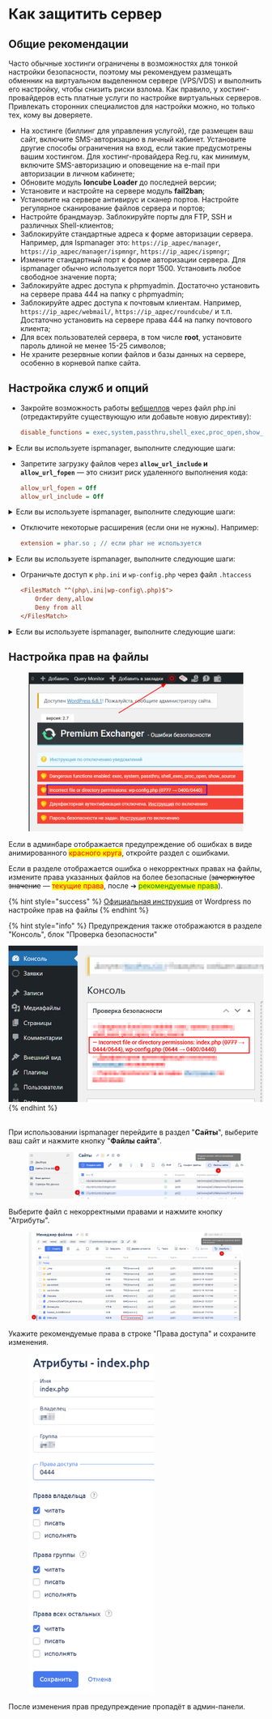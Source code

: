 # Как защитить сервер

## Общие рекомендации

Часто обычные хостинги ограничены в возможностях для тонкой настройки безопасности, поэтому мы рекомендуем размещать обменник на виртуальном выделенном сервере (VPS/VDS) и выполнить его настройку, чтобы снизить риски взлома. Как правило, у хостинг-провайдеров есть платные услуги по настройке виртуальных серверов. Привлекать сторонних специалистов для настройки можно, но только тех, кому вы доверяете.

* На хостинге (биллинг для управления услугой), где размещен ваш сайт, включите SMS-авторизацию в личный кабинет. Установите другие способы ограничения на вход, если такие предусмотрены вашим хостингом. Для хостинг-провайдера Reg.ru, как минимум, включите SMS-авторизацию и оповещение на e-mail при авторизации в личном кабинете;
* Обновите модуль **Ioncube Loader** до последней версии;
* Установите и настройте на сервере модуль **fail2ban**;
* Установите на сервере антивирус и сканер портов. Настройте регулярное сканирование файлов сервера и портов;
* Настройте брандмауэр. Заблокируйте порты для FTP, SSH и различных Shell-клиентов;
* Заблокируйте стандартные адреса к форме авторизации сервера. Например, для Ispmanager это: `https://ip_адрес/manager`, `https://ip_адрес/manager/ispmngr`, `https://ip_адрес/ispmngr`;
* Измените стандартный порт к форме авторизации сервера. Для ispmanager обычно используется порт 1500. Установить любое свободное значение порта;
* Заблокируйте адрес доступа к phpmyadmin. Достаточно установить на сервере права 444 на папку с phpmyadmin;
* Заблокируйте адрес доступа к почтовым клиентам. Например, `https://ip_адрес/webmail/`, `https://ip_адрес/roundcube/` и т.п. Достаточно установить на сервере права 444 на папку почтового клиента;
* Для всех пользователей сервера, в том числе **root**, установите пароль длиной не менее 15-25 символов;
* Не храните резервные копии файлов и базы данных на сервере, особенно в корневой папке сайта.

## **Настройка служб и опций**

*   Закройте возможность работы [вебшеллов](https://encyclopedia.kaspersky.ru/glossary/web-shell/) через файл php.ini (отредактируйте существующую или добавьте новую директиву):

    ```ini
    disable_functions = exec,system,passthru,shell_exec,proc_open,show_source
    ```

<details>

<summary>Если вы используете ispmanager, выполните следующие шаги:</summary>

1. Авторизуйтесь в ispmanager под <mark style="color:red;">**root-пользователем**</mark>.

2) Перейдите в раздел "**Сайты**", выберите ваш сайт и нажмите кнопку "Настройки **PHP для сайта**".

<figure><img src="../../../.gitbook/assets/image (2181).png" alt=""><figcaption></figcaption></figure>

3. Поиском найдите директиву `disable_functions`, отметьте её галочкой и нажмите кнопку с карандашом ("**Изменить переменную**").

<figure><img src="../../../.gitbook/assets/image (2182).png" alt=""><figcaption></figcaption></figure>

4.  Добавьте указанные функции (не удаляйте предыдущие значения — дополните строку указанными функциями): **`exec,system,passthru,shell_exec,proc_open,show_source`** и сохраните изменени&#x44F;**.**

    <figure><img src="../../../.gitbook/assets/image (2183).png" alt="" width="544"><figcaption></figcaption></figure>

</details>

*   Запретите загрузку файлов через **`allow_url_include` и `allow_url_fopen`** — это снизит риск удаленного выполнения кода:

    ```ini
    allow_url_fopen = Off
    allow_url_include = Off
    ```

<details>

<summary>Если вы используете ispmanager, выполните следующие шаги:</summary>

1. Авторизуйтесь в ispmanager под <mark style="color:red;">**root-пользователем**</mark>.

2) Перейдите в раздел "**Сайты**", выберите ваш сайт и нажмите кнопку "**Настройки PHP для сайта**".

<figure><img src="../../../.gitbook/assets/image (2181).png" alt="" width="563"><figcaption></figcaption></figure>

3. Поиском найдите директивы по тексту `allow_url`, отметьте их галочкой и нажмите кнопку с карандашом ("**Изменить переменную**").

<figure><img src="../../../.gitbook/assets/image (2185).png" alt="" width="563"><figcaption></figcaption></figure>

4. Укажите `Off` для переменных и сохраните изменени&#x44F;**.**

<figure><img src="../../../.gitbook/assets/image (2184).png" alt="" width="563"><figcaption></figcaption></figure>

</details>

*   Отключите некоторые расширения (если они не нужны). Например:

    ```ini
    extension = phar.so ; // если phar не используется
    ```

<details>

<summary>Если вы используете ispmanager, выполните следующие шаги:</summary>

1. Авторизуйтесь в ispmanager под <mark style="color:red;">**root-пользователем**</mark>.

2) Перейдите в раздел "**PHP**", выберите версию PHP, [которая используется на вашем сайте](https://premium.gitbook.io/main/osnovnye-nastroiki/faq/kak-proverit-versiyu-php-ispolzuyushuyusya-dlya-saita) и нажмите кнопку "Расширения".

<figure><img src="../../../.gitbook/assets/image (2186).png" alt="" width="563"><figcaption></figcaption></figure>

3. Поиском найдите расширения по тексту **`phar`** (пример), отметьте их галочкой и нажмите кнопку с карандашом ("**Выключить расширение**").

<figure><img src="../../../.gitbook/assets/image (2187).png" alt="" width="531"><figcaption></figcaption></figure>

4. Нажмите кнопку и подтвердите выключение расширения во всплывающем окн&#x435;**.**

</details>

*   Ограничьте доступ к `php.ini` и `wp-config.php` через файл `.htaccess`

    ```ini
    <FilesMatch "^(php\.ini|wp-config\.php)$">
        Order deny,allow
        Deny from all
    </FilesMatch>
    ```



<details>

<summary>Если вы используете ispmanager, выполните следующие шаги:</summary>

1. Авторизуйтесь в ispmanager под <mark style="color:yellow;">**любым пользователем**</mark>.

2) Перейдите в раздел "**Сайты**", выберите ваш сайт и нажмите кнопку "**Файлы сайта**".

<figure><img src="../../../.gitbook/assets/image (2188).png" alt=""><figcaption></figcaption></figure>

3. Найдите файл `.htaccess` и перейдите в режим его редактирования двойным кликом.

<figure><img src="../../../.gitbook/assets/image (2190).png" alt="" width="479"><figcaption></figcaption></figure>

4. Укажите указанный выше текст в файле и сохраните изменения.

<figure><img src="../../../.gitbook/assets/image (2191).png" alt="" width="543"><figcaption></figcaption></figure>

</details>

## Настройка прав на файлы

<figure><img src="../../../.gitbook/assets/image (1) (1) (1) (1) (1) (1) (1) (1) (1) (1) (1).png" alt="" width="563"><figcaption></figcaption></figure>

Если в админбаре отображается предупреждение об ошибках в виде анимированного <mark style="color:red;">красного круга</mark>, откройте раздел с ошибками.

Если в разделе отображается ошибка о некорректных правах на файлы, измените права указанных файлов на более безопасные (~~зачеркнутое значение~~ — <mark style="color:red;">текущие права</mark>, после ➔ <mark style="color:green;">рекомендуемые права</mark>).

{% hint style="success" %}
[Официальная инструкция](https://developer.wordpress.org/advanced-administration/security/hardening/#file-permissions) от Wordpress по настройке прав на файлы
{% endhint %}

{% hint style="info" %}
Предупреждения также отображаются в разделе "Консоль", блок "Проверка безопасности"

<img src="../../../.gitbook/assets/image (2) (1) (1) (1) (1) (1) (1) (1) (1).png" alt="" data-size="original">
{% endhint %}

\
При использовании ispmanager перейдите в раздел "**Сайты**", выберите ваш сайт и нажмите кнопку "**Файлы сайта**".

<figure><img src="../../../.gitbook/assets/image (2188).png" alt=""><figcaption></figcaption></figure>

Выберите файл с некорректными правами и нажмите кнопку "Атрибуты".

<figure><img src="../../../.gitbook/assets/image (2193).png" alt=""><figcaption></figcaption></figure>

Укажите рекомендуемые права в строке "Права доступа" и сохраните изменения.

<figure><img src="../../../.gitbook/assets/image (2197).png" alt="" width="248"><figcaption></figcaption></figure>

После изменения прав предупреждение пропадёт в админ-панели.
